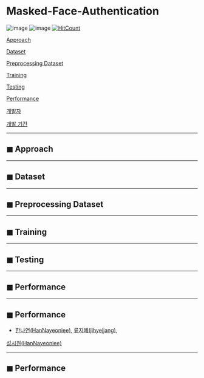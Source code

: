 # Masked-Face-Authentication

![image](https://img.shields.io/badge/language-python-blue?style=flat-square&logo=python)
![image](https://img.shields.io/badge/Latest%20Update-2020/09/06-9cf?style=flat-square)
[![HitCount](http://hits.dwyl.com/HanNayeoniee/Masked-Face-Authentication.svg)](http://hits.dwyl.com/HanNayeoniee/Masked-Face-Authentication)



[Approach](#-Approach) 

[Dataset](#-Dataset) 

[Preprocessing Dataset](#-Preprocessing-Dataset) 

[Training](#-Training)  

[Testing](#-Testing)

[Performance](#-Performance)

[개발자](#-개발자)

[개발 기간](#-개발-기간)

---
## ◼ Approach

---
## ◼ Dataset

---
## ◼ Preprocessing Dataset

---
## ◼ Training

---
## ◼ Testing

---
## ◼ Performance

---
## ◼ Performance
- [한나연(HanNayeoniee)](https://github.com/HanNayeoniee), [류지혜(jihyejjang)](https://github.com/jihyejjang), 

[성시원(HanNayeoniee)](https://github.com/HanNayeoniee)

---
## ◼ Performance


